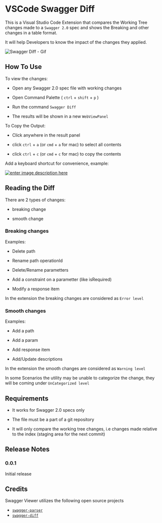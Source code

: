 
# VSCode Swagger Diff

This is a Visual Studio Code Extension that compares the Working Tree changes made to a `Swagger 2.0` spec and shows the Breaking and other changes in a table format.

It will help Developers to know the impact of the changes they applied.

  

![Swagger Diff - Gif](images/overview.gif)

  

## How To Use

  

To view the changes:

- Open any Swagger 2.0 spec file with working changes

- Open Command Palette ( `ctrl` + `shift` + `p` )

- Run the command `Swagger Diff`

- The results will be shown in a new `WebViewPanel`

To Copy the Output:

- Click anywhere in the result panel

- click `ctrl` + `a` (or `cmd` + `a` for mac) to select all contents

- click `ctrl` + `c` (or `cmd` + `c` for mac) to copy the contents

  

Add a keyboard shortcut for convenience, example:

  

[![enter image description here](https://vscode.readthedocs.io/en/latest/getstarted/images/keybinding/keyboard-shortcuts.gif)](https://vscode.readthedocs.io/en/latest/getstarted/keybindings/)

  

## Reading the Diff

  

There are 2 types of changes:

  

- breaking change

- smooth change

  

### Breaking changes

Examples:

  

- Delete path

- Rename path operationId

- Delete/Rename parametters

- Add a constraint on a parametter (like isRequired)

- Modify a response item

  

In the extension the breaking changes are considered as `Error level`

  

### Smooth changes

Examples:

  

- Add a path

- Add a param

- Add response item

- Add/Update descriptions

In the extension the smooth changes are considered as `Warning level`

  

In some Scenarios the utility may be unable to categorize the change, they will be coming under `UnCategorized level`

  

## Requirements

  

- It works for Swagger 2.0 specs only

- The file must be a part of a git repository

- It will only compare the working tree changes, i.e changes made relative to the index (staging area for the next commit)

  

## Release Notes

### 0.0.1

Initial release

  
  

## Credits

  

Swagger Viewer utilizes the following open source projects
-  [`swagger-parser`](https://www.npmjs.com/package/@apidevtools/swagger-parser)
-  [`swagger-diff`](https://www.npmjs.com/package/swagger-diff) 